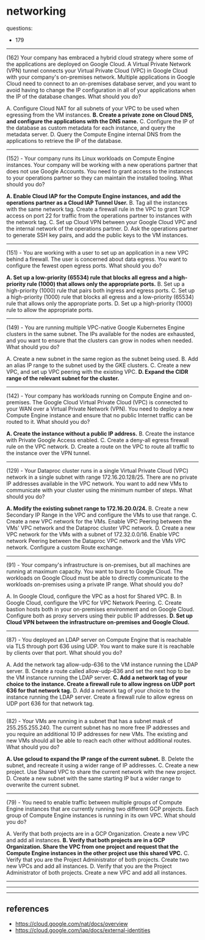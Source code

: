 # networking

questions:

- 179

---

 (162) Your company has embraced a hybrid cloud strategy where some of the applications are deployed on Google Cloud. A Virtual Private Network (VPN) tunnel connects your Virtual Private Cloud (VPC) in Google Cloud with your company's on-premises network. Multiple applications in Google Cloud need to connect to an on-premises database server, and you want to avoid having to change the IP configuration in all of your applications when the IP of the database changes. What should you do?

A. Configure Cloud NAT for all subnets of your VPC to be used when egressing from the VM instances.
**B. Create a private zone on Cloud DNS, and configure the applications with the DNS name.**
C. Configure the IP of the database as custom metadata for each instance, and query the metadata server.
D. Query the Compute Engine internal DNS from the applications to retrieve the IP of the database.

---

(152) - Your company runs its Linux workloads on Compute Engine instances. Your company will be working with a new operations partner that does not use Google
Accounts. You need to grant access to the instances to your operations partner so they can maintain the installed tooling. What should you do?

**A. Enable Cloud IAP for the Compute Engine instances, and add the operations partner as a Cloud IAP Tunnel User.**
B. Tag all the instances with the same network tag. Create a firewall rule in the VPC to grant TCP access on port 22 for traffic from the operations partner to instances with the network tag.
C. Set up Cloud VPN between your Google Cloud VPC and the internal network of the operations partner. D. Ask the operations partner to generate SSH key pairs, and add the public keys to the VM instances.

---

(151) - You are working with a user to set up an application in a new VPC behind a firewall. The user is concerned about data egress. You want to configure the fewest open egress ports. What should you do?

**A. Set up a low-priority (65534) rule that blocks all egress and a high-priority rule (1000) that allows only the appropriate ports.**
B. Set up a high-priority (1000) rule that pairs both ingress and egress ports.
C. Set up a high-priority (1000) rule that blocks all egress and a low-priority (65534) rule that allows only the appropriate ports. D. Set up a high-priority (1000) rule to allow the appropriate ports.

---

(149) - You are running multiple VPC-native Google Kubernetes Engine clusters in the same subnet. The IPs available for the nodes are exhausted, and you want to ensure that the clusters can grow in nodes when needed. What should you do?

A. Create a new subnet in the same region as the subnet being used.
B. Add an alias IP range to the subnet used by the GKE clusters.
C. Create a new VPC, and set up VPC peering with the existing VPC. **D. Expand the CIDR range of the relevant subnet for the cluster.**

---

(142) - Your company has workloads running on Compute Engine and on-premises. The Google Cloud Virtual Private Cloud (VPC) is connected to your WAN over a
Virtual Private Network (VPN). You need to deploy a new Compute Engine instance and ensure that no public Internet traffic can be routed to it. What should you do?

**A. Create the instance without a public IP address.**
B. Create the instance with Private Google Access enabled.
C. Create a deny-all egress firewall rule on the VPC network.
D. Create a route on the VPC to route all traffic to the instance over the VPN tunnel.

---

(129) - Your Dataproc cluster runs in a single Virtual Private Cloud (VPC) network in a single subnet with range 172.16.20.128/25. There are no private IP addresses available in the VPC network. You want to add new VMs to communicate with your cluster using the minimum number of steps. What should you do?

**A. Modify the existing subnet range to 172.16.20.0/24.**
B. Create a new Secondary IP Range in the VPC and configure the VMs to use that range.
C. Create a new VPC network for the VMs. Enable VPC Peering between the VMs' VPC network and the Dataproc cluster VPC network.
D. Create a new VPC network for the VMs with a subnet of 172.32.0.0/16. Enable VPC network Peering between the Dataproc VPC network and the VMs VPC network. Configure a custom Route exchange.

---

(91) - Your company's infrastructure is on-premises, but all machines are running at maximum capacity. You want to burst to Google Cloud. The workloads on Google
Cloud must be able to directly communicate to the workloads on-premises using a private IP range. What should you do?

A. In Google Cloud, configure the VPC as a host for Shared VPC.
B. In Google Cloud, configure the VPC for VPC Network Peering.
C. Create bastion hosts both in your on-premises environment and on Google Cloud. Configure both as proxy servers using their public IP addresses.
**D. Set up Cloud VPN between the infrastructure on-premises and Google Cloud.**

---

(87) - You deployed an LDAP server on Compute Engine that is reachable via TLS through port 636 using UDP. You want to make sure it is reachable by clients over that port. What should you do?

A. Add the network tag allow-udp-636 to the VM instance running the LDAP server.
B. Create a route called allow-udp-636 and set the next hop to be the VM instance running the LDAP server.
**C. Add a network tag of your choice to the instance. Create a firewall rule to allow ingress on UDP port 636 for that network tag.**
D. Add a network tag of your choice to the instance running the LDAP server. Create a firewall rule to allow egress on UDP port 636 for that network tag.

---

(82) - Your VMs are running in a subnet that has a subnet mask of 255.255.255.240. The current subnet has no more free IP addresses and you require an additional
10 IP addresses for new VMs. The existing and new VMs should all be able to reach each other without additional routes. What should you do?

**A. Use gcloud to expand the IP range of the current subnet.**
B. Delete the subnet, and recreate it using a wider range of IP addresses.
C. Create a new project. Use Shared VPC to share the current network with the new project.
D. Create a new subnet with the same starting IP but a wider range to overwrite the current subnet.

---

(79) - You need to enable traffic between multiple groups of Compute Engine instances that are currently running two different GCP projects. Each group of Compute
Engine instances is running in its own VPC. What should you do?

A. Verify that both projects are in a GCP Organization. Create a new VPC and add all instances.
**B. Verify that both projects are in a GCP Organization. Share the VPC from one project and request that the Compute Engine instances in the other project use this shared VPC.**
C. Verify that you are the Project Administrator of both projects. Create two new VPCs and add all instances.
D. Verify that you are the Project Administrator of both projects. Create a new VPC and add all instances.

---

---

---

## references

- <https://cloud.google.com/nat/docs/overview>
- <https://cloud.google.com/iap/docs/external-identities>
